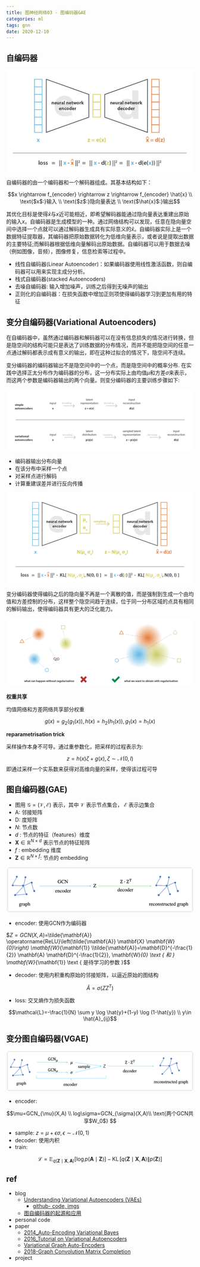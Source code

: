 ```yaml
---
title: 图神经网络03 - 图编码器GAE
categories: ml
tags: gnn
date: 2020-12-10
---
```


## 自编码器

![gae_autoe1](imgs/gae_autoe1.png)

自编码器的由一个编码器和一个解码器组成。其基本结构如下：

$$x \rightarrow f_{encoder} \rightarrow z \rightarrow f_{encoder} \hat{x}   \\
\text{$x$:}输入 \\
\text{$z$:}隐向量表达 \\
\text{$\hat{x}$:}输出$$

其优化目标是使得$\hat{x}$与$x$近可能相近，即希望解码器能通过隐向量表达重建出原始的输入$x$。自编码器是生成模型的一种。通过网络结构可以发现，任意在隐向量空间中选择一个点就可以通过解码器生成具有实际意义的$\hat{x}$。自编码器实际上是一个数据特征提取器，其编码器把原始数据转化为低维向量表示，或者说是提取出数据的主要特征;而解码器根据低维向量解码出原始数据。自编码器可以用于数据去噪（例如图像，音频），图像修复，信息检索等过程中。

- 线性自编码器(Linear Autoencoder)：如果编码器使用线性激活函数，则自编码器可以用来实现主成分分析。
- 栈式自编码器(stacked Autoencoders)
- 去噪自编码器: 输入增加噪声，训练之后得到无噪声的输出
- 正则化的自编码器：在损失函数中增加正则项使得编码器学习到更加有用的特征

## 变分自编码器(Variational Autoencoders)

在自编码器中，虽然通过编码器和解码器可以在没有信息损失的情况进行转换，但是隐空间的结构可能只是表达了训练数据的分布情况，而并不能把隐空间的任意一点通过解码都表示成有意义的输出，即在这种过拟合的情况下，隐空间不连续。

变分编码器的编码器输出不是隐空间中的一个点，而是隐空间中的概率分布. 在实践中选择正太分布作为编码器的分布，这一分布实际上由均值$\mu$和方差$\sigma$来表示，而这两个参数是编码器输出的两个向量。则变分编码器的主要训练步骤如下:

![gae_vae1](imgs/gae_vae1.png)

- 编码器输出分布向量
- 在该分布中采样一个点
- 对采样点进行解码
- 计算重建误差并进行反向传播

![gae_vae2](imgs/gae_vae2.png)

变分编码器使得编码之后的隐向量不再是一个离散的值，而是强制到生成一个由均值和方差控制的分布，这样整个隐空间趋于连续，位于同一分布区域的点具有相同的解码输出，使得编码器具有更大的泛化能力。

![gae_vae3](imgs/gae_vae3.png)

**权重共享**

均值网络和方差网络共享部分权重

$$g(x)=g_{2}\left(g_{1}(x)\right), h(x)=h_{2}\left(h_{1}(x)\right), g_{1}(x)=h_{1}(x)$$

**reparametrisation trick**

采样操作本身不可导。通过重参数化，把采样的过程表示为:

$$z=h(x) \zeta+g(x), \zeta \sim \mathcal{N}(0, I)$$即通过采样一个实系数来获得对高维向量的采样，使得该过程可导

## 图自编码器(GAE)

- 图用 $\mathcal{G}=(\mathcal{V}, \mathcal{E})$ 表示，其中 $\mathcal{V}$ 表示节点集合， $\mathcal{E}$ 表示边集合
- A: 邻接矩阵
- D: 度矩阵
- $N:$ 节点数
- $d$ : 节点的特征（features）维度
- $\mathbf{X} \in \mathbb{R}^{N \times d}$ 表示节点的特征矩阵
- $f$ : embedding 维度
- $\mathbf{Z} \in \mathbb{R}^{N \times f}:$ 节点的 embedding

![gae](imgs/gae1.png)

- encoder: 使用GCN作为编码器

$$Z=GCN(X,A)=$\tilde{\mathbf{A}} \operatorname{ReLU}\left(\tilde{\mathbf{A}} \mathbf{X} \mathbf{W}_{0}\right) \mathbf{W}_{\mathbf{1}}   \\\tilde{\mathbf{A}}=\mathbf{D}^{-\frac{1}{2}} \mathbf{A} \mathbf{D}^{-\frac{1}{2}}, \mathbf{W}_{0} \text { 和 } \mathbf{W}_{\mathbf{1}} \text { 是待学习的参数 }$$

- decoder: 使用内积重构原始的邻接矩阵，以逼近原始的图结构

$$\hat{A}=\sigma(ZZ^T)$$

- loss: 交叉熵作为损失函数

$$\mathcal{L}=-\frac{1}{N} \sum y \log \hat{y}+(1-y) \log (1-\hat{y})   \\
y\in \hat{A}_{ij}$$

## 变分图自编码器(VGAE)

![gae](imgs/gae2.png)

- encoder: 

$$\mu=GCN_{\mu}(X,A)    \\
log\sigma=GCN_{\sigma}(X,A)\\
\text{两个GCN共享$W_0$} $$

- sample: $z=\mu+\epsilon\sigma, \epsilon \sim \mathcal{N}(0, 1)$
- decoder: 使用内积
- train:

$$\mathcal{L}=\mathbb{E}_{q(\mathbf{Z} \mid \mathbf{X}, \mathbf{A})}[\log p(\mathbf{A} \mid \mathbf{Z})]-\operatorname{KL}[q(\mathbf{Z} \mid \mathbf{X}, \mathbf{A}) \| p(\mathbf{Z})]$$




## ref 

- blog
    - [Understanding Variational Autoencoders (VAEs)](https://towardsdatascience.com/understanding-variational-autoencoders-vaes-f70510919f73)
        - [github- code, imgs](https://github.com/WojciechMormul/vae)
    - [图自编码器的起源和应用](https://zhuanlan.zhihu.com/p/112206566)
- personal code
- paper
    - [2014_Auto-Encoding Variational Bayes]()
    - [2016_Tutorial on Variational Autoencoders]()
    - [Variational Graph Auto-Encoders]()
    - [2018-Graph Convolution Matrix Completion]()
- project
